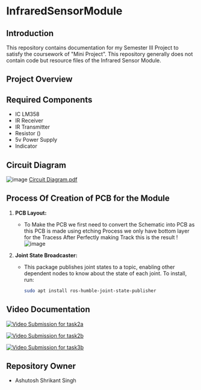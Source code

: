 # InfraredSensorModule

## Introduction
This repository contains documentation for my Semester III Project to satisfy the coursework of "Mini Project". This repository generally does not contain code but resource files of the Infrared Sensor Module.

## Project Overview


## Required Components
- IC LM358
- IR Receiver
- IR Transmitter
- Resistor ()
- 5v Power Supply
- Indicator

## Circuit Diagram
  ![image](https://github.com/Ashutoshss/InfraredSensorModule/assets/103228643/764b7738-4fbd-43d9-8f2a-6d3121ac628b)
  [Circuit Diagram.pdf](https://github.com/Ashutoshss/InfraredSensorModule/files/15153404/Circuit.Diagram.pdf)


## Process Of Creation of PCB for the Module
1. **PCB Layout:**
   - To Make the PCB we first need to convert the Schematic into PCB
     as this PCB is made using etching Process we only have bottom layer for the Tracess
     After Perfectly making Track this is the result
     !![image](https://github.com/Ashutoshss/InfraredSensorModule/assets/103228643/40ceb070-d768-4d6a-884e-d362a570e123)
     
     

2. **Joint State Broadcaster:**
   - This package publishes joint states to a topic, enabling other dependent nodes to know about the state of each joint. To install, run:
     ```bash
     sudo apt install ros-humble-joint-state-publisher
     ```




## Video Documentation
[![Video Submission for task2a](https://img.youtube.com/vi/YOUR_VIDEO_ID_HERE/0.jpg)](https://youtu.be/mkCT9SrxkP4?si=ET5bD1K9u_ZSkSv1)

[![Video Submission for task2b](https://img.youtube.com/vi/YOUR_VIDEO_ID_HERE/0.jpg)](https://youtu.be/AUCwfSHWFOo?si=GIza9xTLzzItvdli)

[![Video Submission for task3b](https://img.youtube.com/vi/YOUR_VIDEO_ID_HERE/0.jpg)](https://youtu.be/-_gF3-TqrlM?si=yQI4Bg9eGw3DysPP)



## Repository Owner
- Ashutosh Shrikant Singh
